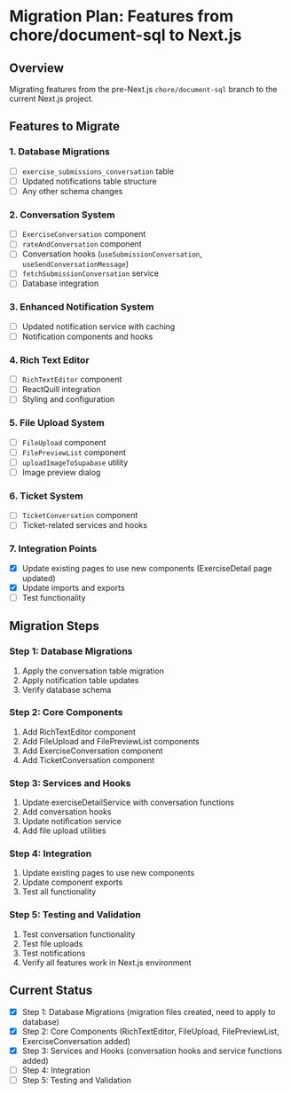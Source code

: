 # Migration Plan: Features from chore/document-sql to Next.js

## Overview
Migrating features from the pre-Next.js `chore/document-sql` branch to the current Next.js project.

## Features to Migrate

### 1. Database Migrations
- [ ] `exercise_submissions_conversation` table
- [ ] Updated notifications table structure
- [ ] Any other schema changes

### 2. Conversation System
- [ ] `ExerciseConversation` component
- [ ] `rateAndConversation` component
- [ ] Conversation hooks (`useSubmissionConversation`, `useSendConversationMessage`)
- [ ] `fetchSubmissionConversation` service
- [ ] Database integration

### 3. Enhanced Notification System
- [ ] Updated notification service with caching
- [ ] Notification components and hooks

### 4. Rich Text Editor
- [ ] `RichTextEditor` component
- [ ] ReactQuill integration
- [ ] Styling and configuration

### 5. File Upload System
- [ ] `FileUpload` component
- [ ] `FilePreviewList` component
- [ ] `uploadImageToSupabase` utility
- [ ] Image preview dialog

### 6. Ticket System
- [ ] `TicketConversation` component
- [ ] Ticket-related services and hooks

### 7. Integration Points
- [x] Update existing pages to use new components (ExerciseDetail page updated)
- [x] Update imports and exports
- [ ] Test functionality

## Migration Steps

### Step 1: Database Migrations
1. Apply the conversation table migration
2. Apply notification table updates
3. Verify database schema

### Step 2: Core Components
1. Add RichTextEditor component
2. Add FileUpload and FilePreviewList components
3. Add ExerciseConversation component
4. Add TicketConversation component

### Step 3: Services and Hooks
1. Update exerciseDetailService with conversation functions
2. Add conversation hooks
3. Update notification service
4. Add file upload utilities

### Step 4: Integration
1. Update existing pages to use new components
2. Update component exports
3. Test all functionality

### Step 5: Testing and Validation
1. Test conversation functionality
2. Test file uploads
3. Test notifications
4. Verify all features work in Next.js environment

## Current Status
- [x] Step 1: Database Migrations (migration files created, need to apply to database)
- [x] Step 2: Core Components (RichTextEditor, FileUpload, FilePreviewList, ExerciseConversation added)
- [x] Step 3: Services and Hooks (conversation hooks and service functions added)
- [ ] Step 4: Integration
- [ ] Step 5: Testing and Validation 